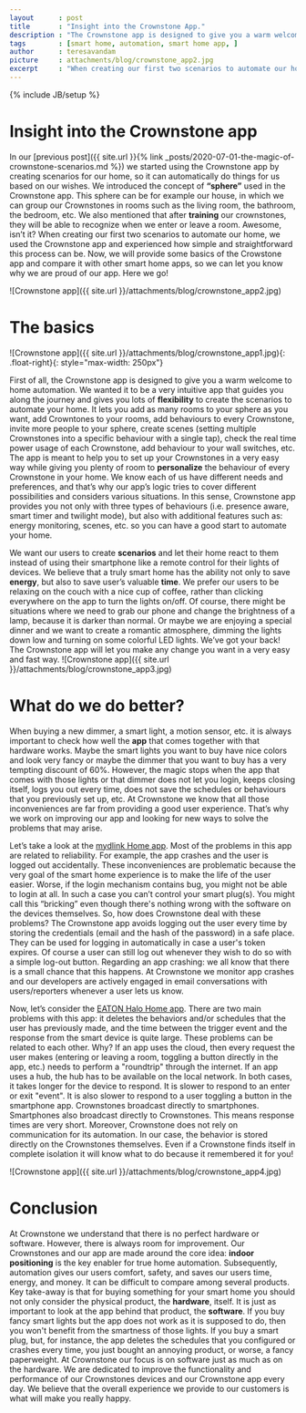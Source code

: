 ```yaml
---
layout      : post
title       : "Insight into the Crownstone App."
description : "The Crownstone app is designed to give you a warm welcome to home automation. It is a very intuitive app that guides you along the whole journey and gives you a lot of flexibility to create the scenarios you need to automate your home."
tags        : [smart home, automation, smart home app, ]
author      : teresavandam
picture     : attachments/blog/crownstone_app2.jpg
excerpt     : "When creating our first two scenarios to automate our home, we used the Crownstone app and experienced how simple and straightforward this process can be. Now, we will provide a general overview of the Crowstone app and compare it with other smart home apps, so we can let you know why we are proud of our app."
---
```

{% include JB/setup %}

# Insight into the Crownstone app

In our [previous post]({{ site.url }}{% link _posts/2020-07-01-the-magic-of-crownstone-scenarios.md %}) we started using the Crownstone app by creating scenarios for our home, so it can automatically do things for us based on our wishes. We introduced the concept of **“sphere”** used in the Crownstone app. This sphere can be for example our house, in which we can group our Crownstones in rooms such as the living room, the bathroom, the bedroom, etc. We also mentioned that after **training** our crownstones, they will be able to recognize when we enter or leave a room. Awesome, isn’t it? When creating our first two scenarios to automate our home, we used the Crownstone app and experienced how simple and straightforward this process can be. Now, we will provide some basics of the Crowstone app and compare it with other smart home apps, so we can let you know why we are proud of our app. Here we go!

![Crownstone app]({{ site.url }}/attachments/blog/crownstone_app2.jpg)

# The basics

![Crownstone app]({{ site.url }}/attachments/blog/crownstone_app1.jpg){: .float-right}{: style="max-width: 250px"}

First of all, the Crownstone app is designed to give you a warm welcome to home automation. We wanted it to be a very intuitive app that guides you along the journey and gives you lots of **flexibility** to create the scenarios to automate your home. It lets you add as many rooms to your sphere as you want, add Crowntones to your rooms, add behaviours to every Crownstone, invite more people to your sphere, create scenes (setting multiple Crownstones into a specific behaviour with a single tap), check the real time power usage of each Crownstone, add behaviour to your wall switches, etc. The app  is meant to help you to set up your Crownstones in a very easy way while giving you plenty of room to **personalize** the behaviour of every Crownstone in your home. We know each of us have different needs and preferences, and that’s why our app’s logic tries to cover different possibilities and considers various situations. In this sense, Crownstone app provides you not only with three types of behaviours (i.e. presence aware, smart timer and twilight mode), but also with additional features such as: energy monitoring, scenes, etc. so you can have a good start to automate your home.

We want our users to create **scenarios** and let their home react to them instead of using their smartphone like a remote control for their lights of devices. We believe that a truly smart home has the ability not only to save **energy**, but also to save user’s valuable **time**. We prefer our users to be relaxing on the couch with a nice cup of coffee, rather than clicking everywhere on the app to turn the lights on/off. Of course, there might be situations where we need to grab our phone and change the brightness of a lamp, because it is darker than normal. Or maybe we are enjoying a special dinner and we want to create a romantic atmosphere, dimming the lights down low  and turning on some colorful LED  lights. We’ve got your back! The Crownstone app will let you make any change you want in a very easy and fast way.
![Crownstone app]({{ site.url }}/attachments/blog/crownstone_app3.jpg)

# What do we do better?

When buying a new dimmer, a smart light, a motion sensor, etc. it is always important to check how well the **app** that comes together with that hardware works. Maybe the smart lights you want to buy have nice colors and look very fancy or maybe the dimmer that you want to buy has a very tempting discount of 60%. However, the magic stops when the app that comes with those lights or that dimmer does not let you login, keeps closing itself, logs you out every time, does not save the schedules or behaviours that you previously set up, etc. At Crownstone we know that all those inconveniences are far from providing a good user experience. That’s why we work on improving our app and looking for new ways to solve the problems that may arise.

Let’s take a look at the [mydlink Home app](https://play.google.com/store/apps/details?id=com.dlink.mydlinkmyhome&hl=en_US). Most of the problems in this app are related to reliability. For example, the app crashes and the user is logged out accidentally. These inconveniences are problematic because the very goal of the smart home experience is to make the life of the user easier. Worse, if the login mechanism contains bug, you might not be able to login at all. In such a case you can’t control your smart plug(s). You might call this “bricking” even though there's nothing wrong with the software on the devices themselves. So, how does Crownstone deal with these problems? The Crownstone app avoids logging out the user every time by storing the credentials (email and the hash of the password) in a safe place. They can be used for logging in automatically in case a user's token expires. Of course a user can still log out whenever they wish to do so with a simple log-out button. Regarding an app crashing: we all know that there is a small chance that this happens. At Crownstone we monitor app crashes and our developers are actively engaged in email conversations with users/reporters whenever a user lets us know. 

Now, let’s consider the [EATON Halo Home app](https://apps.apple.com/us/app/eaton-halo-home/id1313470202). There are two main problems  with this app: it deletes the behaviors and/or schedules that the user has previously made, and the time between the trigger event and the response from the smart device is quite large. These problems can be related to each other. Why? If an app uses the cloud, then every request the user makes (entering or leaving a room, toggling a button directly in the app, etc.) needs to perform a "roundtrip" through the internet. If an app uses a hub, the hub has to be available on the local network. In both cases, it takes longer for the device to respond. It is slower to respond to an enter or exit "event". It is also slower to respond to a user toggling a button in the smartphone app. Crownstones broadcast directly to smartphones. Smartphones also broadcast directly to Crownstones. This means response times are very short. Moreover, Crownstone does not rely on communication for its automation. In our case, the behavior is stored directly on the Crownstones themselves. Even if a Crownstone finds itself in complete isolation it will know what to do because it remembered it for you!

![Crownstone app]({{ site.url }}/attachments/blog/crownstone_app4.jpg)

# Conclusion

At Crownstone we understand that there is no perfect hardware or software. However, there is always room for improvement. Our Crownstones and our app are made around the core idea: **indoor positioning** is the key enabler for true home automation. Subsequently, automation gives our users comfort, safety, and saves our users time, energy, and money. 
It can be difficult to compare among several products. Key take-away is that for buying something for your smart home you should not only consider the physical product, the **hardware**, itself. It is just as important to look at the app behind that product, the **software**. If you buy fancy smart lights but the app does not work as it is supposed to do, then you won't benefit from the smartness of those lights. If you buy a smart plug, but, for instance, the app deletes the schedules that you configured or crashes every time, you just bought an annoying product, or worse, a fancy paperweight. At Crownstone our focus is on software just as much as on the hardware. We are dedicated to improve the functionality and performance of our Crownstones devices and our Crownstone app every day. We believe that the overall experience we provide to our customers is what will make you really happy.
